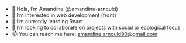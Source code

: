 - 👋 Holà, I’m Amandine (@amandine-arnould)
- 👀 I’m interested in web development (front)
- 🌱 I’m currently learning React
- 💞️ I’m looking to collaborate on projects with social or ecological focus
- 📫 You can reach me here: amandine.arnould90@gmail.com

<!---
amandine-arnould/amandine-arnould is a ✨ special ✨ repository because its `README.md` (this file) appears on your GitHub profile.
You can click the Preview link to take a look at your changes.
--->
